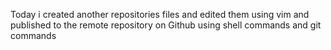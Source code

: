 Today i created another repositories files and edited them using vim and published to the remote repository on Github using shell commands and git commands
